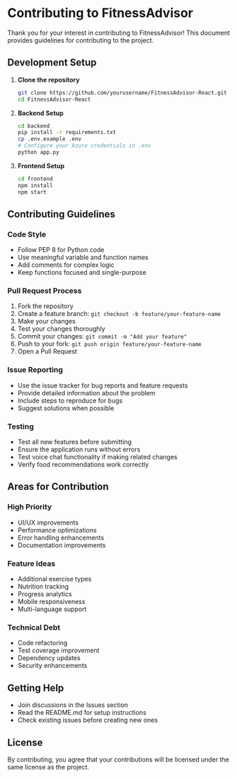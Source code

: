 # Contributing to FitnessAdvisor

Thank you for your interest in contributing to FitnessAdvisor! This document provides guidelines for contributing to the project.

## Development Setup

1. **Clone the repository**
   ```bash
   git clone https://github.com/yourusername/FitnessAdvisor-React.git
   cd FitnessAdvisor-React
   ```

2. **Backend Setup**
   ```bash
   cd backend
   pip install -r requirements.txt
   cp .env.example .env
   # Configure your Azure credentials in .env
   python app.py
   ```

3. **Frontend Setup**
   ```bash
   cd frontend
   npm install
   npm start
   ```

## Contributing Guidelines

### Code Style
- Follow PEP 8 for Python code
- Use meaningful variable and function names
- Add comments for complex logic
- Keep functions focused and single-purpose

### Pull Request Process
1. Fork the repository
2. Create a feature branch: `git checkout -b feature/your-feature-name`
3. Make your changes
4. Test your changes thoroughly
5. Commit your changes: `git commit -m "Add your feature"`
6. Push to your fork: `git push origin feature/your-feature-name`
7. Open a Pull Request

### Issue Reporting
- Use the issue tracker for bug reports and feature requests
- Provide detailed information about the problem
- Include steps to reproduce for bugs
- Suggest solutions when possible

### Testing
- Test all new features before submitting
- Ensure the application runs without errors
- Test voice chat functionality if making related changes
- Verify food recommendations work correctly

## Areas for Contribution

### High Priority
- UI/UX improvements
- Performance optimizations
- Error handling enhancements
- Documentation improvements

### Feature Ideas
- Additional exercise types
- Nutrition tracking
- Progress analytics
- Mobile responsiveness
- Multi-language support

### Technical Debt
- Code refactoring
- Test coverage improvement
- Dependency updates
- Security enhancements

## Getting Help

- Join discussions in the Issues section
- Read the README.md for setup instructions
- Check existing issues before creating new ones

## License

By contributing, you agree that your contributions will be licensed under the same license as the project.
